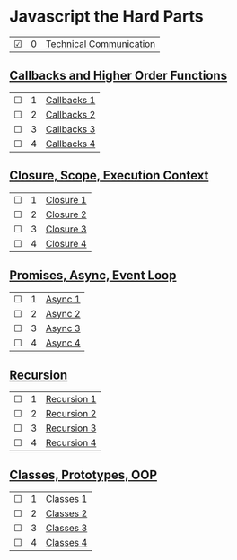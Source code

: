# Javascript the Hard Parts

|     |       |          |        
| --- | --- | -------- |
| &#9745; | 0 |[Technical Communication](techcomm.js) |

## [Callbacks and Higher Order Functions](https://www.youtube.com/watch?v=PsYxtBkxWUY)
|     |       |          |        
| --- | --- | -------- |
| &#9744; | 1 |[Callbacks 1](./callbacks/1.js) |
| &#9744; | 2 |[Callbacks 2](./callbacks/2.js) |
| &#9744; | 3 |[Callbacks 3](./callbacks/3.js) |
| &#9744; | 4 |[Callbacks 4](./callbacks/4.js) |


## [Closure, Scope, Execution Context](https://www.youtube.com/watch?v=ZVXrJ4dnUxM)
|     |       |          |        
| --- | --- | -------- |
| &#9744; | 1 |[Closure 1](./closure/closure1.js) |
| &#9744; | 2 |[Closure 2](./closure/closure2.js) |
| &#9744; | 3 |[Closure 3](./closure/closure3.js) |
| &#9744; | 4 |[Closure 4](./closure/closure4.js) |

## [Promises, Async, Event Loop](https://www.youtube.com/watch?v=ssz-pz_h25E&list=PLWrQZnG8l0E5hMTpzCK8WjP3nJ93jUEyk)
|     |       |          |        
| --- | --- | -------- |
| &#9744; | 1 |[Async 1](./async/async1.js) |
| &#9744; | 2 |[Async 2](./async/async2.js) |
| &#9744; | 3 |[Async 3](./async/async3.js) |
| &#9744; | 4 |[Async 4](./async/async4.js) |

## [Recursion](https://www.youtube.com/watch?v=21-MlQ_irLo&list=PLWrQZnG8l0E59V2YGqIVT-wvlYtse0jqO)
|     |       |          |        
| --- | --- | -------- |
| &#9744; | 1 |[Recursion 1](./recursion/recursion1.js) |
| &#9744; | 2 |[Recursion 2](./recursion/recursion2.js) |
| &#9744; | 3 |[Recursion 3](./recursion/recursion3.js) |
| &#9744; | 4 |[Recursion 4](./recursion/recursion4.js) |

## [Classes, Prototypes, OOP](https://www.youtube.com/watch?v=MSmpf47YaFY)
|     |       |          |        
| --- | --- | -------- |
| &#9744; | 1 |[Classes 1](./classes/classes1.js) |
| &#9744; | 2 |[Classes 2](./classes/classes2.js) |
| &#9744; | 3 |[Classes 3](./classes/classes3.js) |
| &#9744; | 4 |[Classes 4](./classes/classes4.js) |











